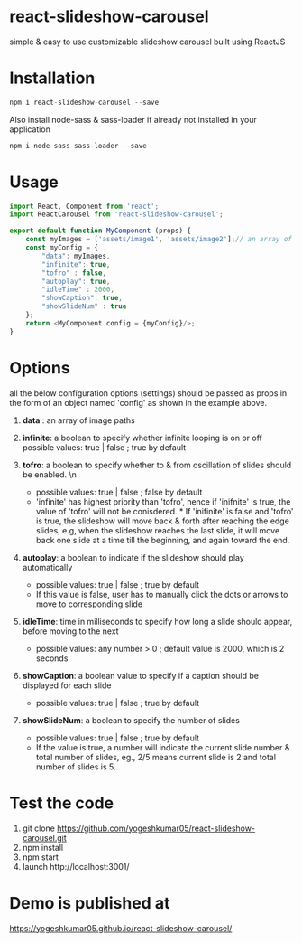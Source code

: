 # react-slideshow-carousel
simple &amp; easy to use customizable slideshow carousel built using ReactJS

# Installation
```javascript
npm i react-slideshow-carousel --save
```

Also install node-sass & sass-loader if already not installed in your application
```javascript
npm i node-sass sass-loader --save
```

# Usage
```javascript
import React, Component from 'react';
import ReactCarousel from 'react-slideshow-carousel';

export default function MyComponent (props) {
    const myImages = ['assets/image1', 'assets/image2'];// an array of image paths
    const myConfig = {
        "data": myImages, 
        "infinite": true, 
        "tofro" : false, 
        "autoplay": true, 
        "idleTime" : 2000,
        "showCaption": true,
        "showSlideNum" : true
    };
    return <MyComponent config = {myConfig}/>;
}
```
# Options
all the below configuration options (settings) should be passed as props in the form of an object named 'config' as shown in the example above.

1. **data** : an array of image paths

2. **infinite**: a boolean to specify whether infinite looping is on or off
    possible values: true | false ; true by default

3. **tofro**: a boolean to specify whether to & from oscillation of slides should be enabled. \n
    * possible values: true | false ; false by default
    * 'infinite' has highest priority than 'tofro', hence if 'inifnite' is true, the value of 'tofro' will not be conisdered.     * If 'inifinite' is false and 'tofro' is true, the slideshow will move back & forth after reaching the edge slides, e.g,         when the slideshow reaches the last slide, it will move back one slide at a time till the beginning, and again toward         the end.
    
4. **autoplay**: a boolean to indicate if the slideshow should play automatically
    * possible values: true | false ; true by default
    * If this value is false, user has to manually click the dots or arrows to move to corresponding slide

5. **idleTime**: time in milliseconds to specify how long a slide should appear, before moving to the next
    * possible values: any number > 0 ; default value is 2000, which is 2 seconds

6. **showCaption**: a boolean value to specify if a caption should be displayed for each slide
     * possible values: true | false ; true by default

7. **showSlideNum**: a boolean to specify the number of slides
     * possible values: true | false ; true by default
     * If the value is true, a number will indicate the current slide number & total number of slides, eg., 2/5 means current        slide is 2 and total number of slides is 5.

# Test the code
1. git clone https://github.com/yogeshkumar05/react-slideshow-carousel.git
2. npm install
3. npm start
4. launch http://localhost:3001/
    
# Demo is published at 
https://yogeshkumar05.github.io/react-slideshow-carousel/
